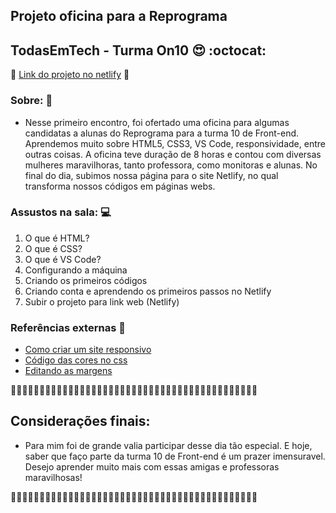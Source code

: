 ## Projeto oficina para a Reprograma  
## TodasEmTech - Turma On10 :heart_eyes: :octocat: 

💜 [Link do projeto no netlify](https://projetoreprograma-hellenrodrigues.netlify.app/) 💜

### Sobre: :woman:
- Nesse primeiro encontro, foi ofertado uma oficina para algumas candidatas a alunas 
do Reprograma para a turma 10 de Front-end. Aprendemos muito sobre HTML5, CSS3, VS Code,
responsividade, entre outras coisas. A oficina teve duração de 8 horas e contou com diversas
mulheres maravilhoras, tanto professora, como monitoras e alunas. No final do dia, subimos
nossa página para o site Netlify, no qual transforma nossos códigos em páginas webs. 

### Assustos na sala: :computer:

1. O que é HTML?
2. O que é CSS?
3. O que é VS Code? 
4. Configurando a máquina
5. Criando os primeiros códigos  
6. Criando conta e aprendendo os primeiros passos no Netlify 
7. Subir o projeto para link web (Netlify)

### Referências externas :mag_right:

* [Como criar um site responsivo](https://neilpatel.com/br/blog/site-responsivo/)
* [Código das cores no css](https://www.devmedia.com.br/css-colors/36827)
* [Editando as margens](https://guilhermemuller.com.br/ead/html-css-na-pratica/margens-bordas-box-model#:~:text=Ao%20inv%C3%A9s%20de%20digitar%20uma,%2C%20como%20padding%3A%2010px%3B%20.)

💜💜💜💜💜💜💜💜💜💜💜💜💜💜💜💜💜💜💜💜💜💜💜💜💜💜💜💜💜💜💜💜💜💜💜💜💜💜💜💜💜💜💜

## Considerações finais:

- Para mim foi de grande valia participar desse dia tão especial. E hoje, saber que faço parte
da turma 10 de Front-end é um prazer imensuravel. Desejo aprender muito mais com essas amigas e professoras maravilhosas! 

💜💜💜💜💜💜💜💜💜💜💜💜💜💜💜💜💜💜💜💜💜💜💜💜💜💜💜💜💜💜💜💜💜💜💜💜💜💜💜💜💜💜💜
